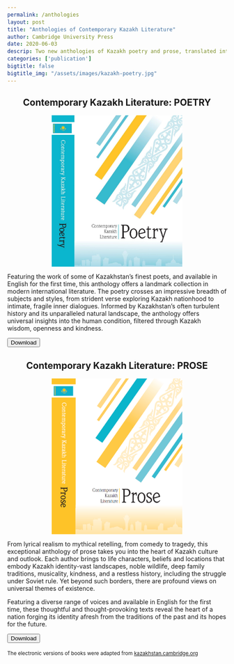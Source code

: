 ```yaml
---
permalink: /anthologies
layout: post
title: "Anthologies of Contemporary Kazakh Literature"
author: Cambridge University Press
date: 2020-06-03
descrip: Two new anthologies of Kazakh poetry and prose, translated into English for the first time.
categories: ['publication']
bigtitle: false
bigtitle_img: "/assets/images/kazakh-poetry.jpg"
---
```


<style>
    img {
        max-width: 300px;
        display: block;
        margin: 0 auto;
    }

    h1, h2, p.site-subheading {
        text-align: center;
    }

    h2 {
        margin-bottom: 
    }
</style>

## Contemporary Kazakh Literature: POETRY

![cover of Contemporary Kazakh Literature: Poetry](/assets/images/kazakh-poetry.jpg)

Featuring the work of some of Kazakhstan’s finest poets, and available in English for the first time, this anthology offers a landmark collection in modern international literature. The poetry crosses an impressive breadth of subjects and styles, from strident verse exploring Kazakh nationhood to intimate, fragile inner dialogues. Informed by Kazakhstan’s often turbulent history and its unparalleled natural landscape, the anthology offers universal insights into the human condition, filtered through Kazakh wisdom, openness and kindness.

<a href="https://abaicenter.nyc3.cdn.digitaloceanspaces.com/pubs/Kazakh_Poetry.pdf" target="_blank"><button class="usa-button usa-button--big mx-auto d-block">Download</button></a>

## Contemporary Kazakh Literature: PROSE

![cover of Contemporary Kazakh Literature: Prose](/assets/images/kazakh-prose.png)

From lyrical realism to mythical retelling, from comedy to tragedy, this exceptional anthology of prose takes you into the heart of Kazakh culture and outlook. Each author brings to life characters, beliefs and locations that embody Kazakh identity-vast landscapes, noble wildlife, deep family traditions, musicality, kindness, and a restless history, including the struggle under Soviet rule. Yet beyond such borders, there are profound views on universal themes of existence.

Featuring a diverse range of voices and available in English for the first time, these thoughtful and thought-provoking texts reveal the heart of a nation forging its identity afresh from the traditions of the past and its hopes for the future.

<a href="https://abaicenter.nyc3.cdn.digitaloceanspaces.com/pubs/Kazakh_Prose.pdf" target="_blank"><button class="usa-button usa-button--big mx-auto d-block">Download</button></a>


<small class="text-muted">The electronic versions of books were adapted from [kazakhstan.cambridge.org](https://kazakhstan.cambridge.org)</small>